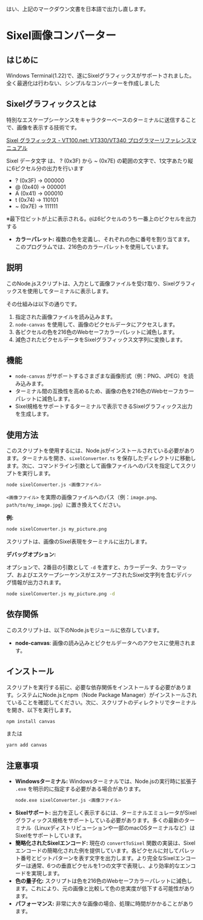 はい、上記のマークダウン文書を日本語で出力し直します。

# Sixel画像コンバーター

## はじめに

Windows Terminal(1.22)で、遂にSixelグラフィックスがサポートされました。
全く最適化は行わない、シンプルなコンバーターを作成しました

## Sixelグラフィックスとは
特別なエスケープシーケンスをキャラクターベースのターミナルに送信することで、画像を表示する技術です。

[Sixel グラフィックス - VT100.net: VT330/VT340 プログラマーリファレンスマニュアル](https://github.com/fumiyas/translation-ja/blob/master/vt3xx-sixel.md)

Sixel データ文字 は、 ? (0x3F) から ~ (0x7E) の範囲の文字で、1文字あたり縦に6ピクセル分の出力を行います
* ? (0x3F) -> 000000
* @ (0x40) -> 000001
* A (0x41) -> 000010
* t (0x74) -> 110101
* ~ (0x7E) -> 111111

※最下位ビットが上に表示される。`@`は6ピクセルのうち一番上のピクセルを出力する


* **カラーパレット:** 複数の色を定義し、それぞれの色に番号を割り当てます。このプログラムでは、216色のカラーパレットを使用しています。



## 説明

このNode.jsスクリプトは、入力として画像ファイルを受け取り、Sixelグラフィックスを使用してターミナルに表示します。

その仕組みは以下の通りです。

1.  指定された画像ファイルを読み込みます。
2.  `node-canvas` を使用して、画像のピクセルデータにアクセスします。
3.  各ピクセルの色を216色のWebセーフカラーパレットに減色します。
4.  減色されたピクセルデータをSixelグラフィックス文字列に変換します。

## 機能

* `node-canvas` がサポートするさまざまな画像形式（例：PNG、JPEG）を読み込みます。
* ターミナル間の互換性を高めるため、画像の色を216色のWebセーフカラーパレットに減色します。
* Sixel規格をサポートするターミナルで表示できるSixelグラフィックス出力を生成します。

## 使用方法

このスクリプトを使用するには、Node.jsがインストールされている必要があります。ターミナルを開き、`sixelConverter.ts` を保存したディレクトリに移動します。次に、コマンドライン引数として画像ファイルへのパスを指定してスクリプトを実行します。

```bash
node sixelConverter.js <画像ファイル>
```

`<画像ファイル>` を実際の画像ファイルへのパス（例：`image.png`、`path/to/my_image.jpg`）に置き換えてください。

**例:**

```bash
node sixelConverter.js my_picture.png
```

スクリプトは、画像のSixel表現をターミナルに出力します。

**デバッグオプション:**

オプションで、2番目の引数として `-d` を渡すと、カラーデータ、カラーマップ、およびエスケープシーケンスがエスケープされたSixel文字列を含むデバッグ情報が出力されます。

```bash
node sixelConverter.js my_picture.png -d
```

## 依存関係

このスクリプトは、以下のNode.jsモジュールに依存しています。

* **node-canvas**: 画像の読み込みとピクセルデータへのアクセスに使用されます。

## インストール

スクリプトを実行する前に、必要な依存関係をインストールする必要があります。システムにNode.jsとnpm（Node Package Manager）がインストールされていることを確認してください。次に、スクリプトのディレクトリでターミナルを開き、以下を実行します。

```bash
npm install canvas
```

または

```bash
yarn add canvas
```

## 注意事項

* **Windowsターミナル:** Windowsターミナルでは、Node.jsの実行時に拡張子 `.exe` を明示的に指定する必要がある場合があります。
    ```bash
    node.exe sixelConverter.js <画像ファイル>
    ```
* **Sixelサポート:** 出力を正しく表示するには、ターミナルエミュレータがSixelグラフィックス規格をサポートしている必要があります。多くの最新のターミナル（Linuxディストリビューションや一部のmacOSターミナルなど）はSixelをサポートしています。
* **簡略化されたSixelエンコード:** 現在の `convertToSixel` 関数の実装は、Sixelエンコードの簡略化された例を提供しています。各ピクセルに対してパレット番号とビットパターンを表す文字を出力します。より完全なSixelエンコーダーは通常、6つの垂直ピクセルを1つの文字で表現し、より効率的なエンコードを実現します。
* **色の量子化:** スクリプトは色を216色のWebセーフカラーパレットに減色します。これにより、元の画像と比較して色の忠実度が低下する可能性があります。
* **パフォーマンス:** 非常に大きな画像の場合、処理に時間がかかることがあります。
